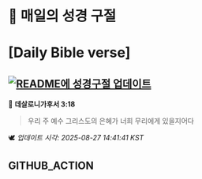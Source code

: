 # 🙏 매일의 성경 구절
# [Daily Bible verse]
## [![README에 성경구절 업데이트](https://github.com/DONGSUKA/first_test/actions/workflows/update-readme-bible.yml/badge.svg)](https://github.com/DONGSUKA/first_test/actions/workflows/update-readme-bible.yml)
<!-- START_BIBLE_VERSE -->
📖 **데살로니가후서 3:18**
> 우리 주 예수 그리스도의 은혜가 너희 무리에게 있을지어다

🕊️ _업데이트 시각: 2025-08-27 14:41:41 KST_
  <!-- END_BIBLE_VERSE -->
## GITHUB_ACTION
